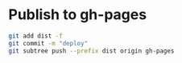 # Publish to gh-pages
```bash
git add dist -f
git commit -m "deploy"
git subtree push --prefix dist origin gh-pages
```
